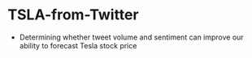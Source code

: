 # TSLA-from-Twitter
- Determining whether tweet volume and sentiment can improve our ability to forecast Tesla stock price
